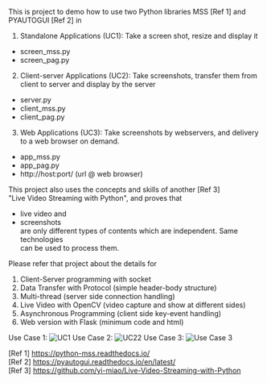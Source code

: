This is project to demo how to use two Python libraries MSS [Ref 1] and  
PYAUTOGUI [Ref 2] in   
1. Standalone Applications (UC1): Take a screen shot, resize and display it  
- screen_mss.py  
- screen_pag.py  

2. Client-server Applications (UC2): Take screenshots, transfer them from client 
to server and display by the server  
- server.py  
- client_mss.py  
- client_pag.py  
    
3. Web Applications (UC3): Take screenshots by webservers, and delivery to 
a web browser on demand.
- app_mss.py  
- app_pag.py  
- http://host:port/ (url @ web browser)

This project also uses the concepts and skills of another [Ref 3]  
"Live Video Streaming with Python", and proves that 
- live video and  
- screenshots  
are only different types of contents which are independent. Same technologies  
can be used to process them.  
 
Please refer that project about the details for
1. Client-Server programming with socket
2. Data Transfer with Protocol (simple header-body structure)
3. Multi-thread (server side connection handling)
4. Live Video with OpenCV (video capture and show at different sides)
5. Asynchronous Programming (client side key-event handling)
6. Web version with Flask (minimum code and html)

Use Case 1:
![UC1](use_case1.jpg)
Use Case 2:
![UC22](use_case2.jpg)
Use Case 3:
![Use Case 3](use_case3.jpg)

[Ref 1] https://python-mss.readthedocs.io/  
[Ref 2] https://pyautogui.readthedocs.io/en/latest/  
[Ref 3] https://github.com/yi-miao/Live-Video-Streaming-with-Python  

